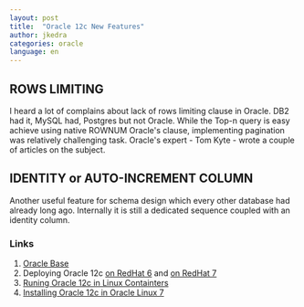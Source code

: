 ```yaml
---
layout: post
title:  "Oracle 12c New Features"
author: jkedra
categories: oracle
language: en
---
```


## ROWS LIMITING

I heard a lot of complains about lack of rows limiting clause in Oracle.
DB2 had it, MySQL had, Postgres but not Oracle. While the Top-n query is
easy achieve using native ROWNUM Oracle's clause, implementing pagination
was relatively challenging task.
Oracle's expert - Tom Kyte - wrote a couple of articles on the subject.

## IDENTITY or AUTO-INCREMENT COLUMN

Another useful feature for schema design which every other database
had already long ago.
Internally it is still a dedicated sequence coupled with an identity column.

### Links
1. [Oracle Base](oracle-base)
2. Deploying Oracle 12c [on RedHat 6](deploy12cRH6)
   and [on RedHat 7](deploy12cRH7)
3. [Runing Oracle 12c in Linux Containters][12LinuxContain]
4. [Installing Oracle 12c in Oracle Linux 7][Inst12inOraLinux7]

[oracle-base]: https://oracle-base.com/articles/12c/identity-columns-in-oracle-12cr1
[deploy12cRH6]: https://access.redhat.com/sites/default/files/attachments/deploying-oracle-12c-on-rhel6_1.2_1.pdf
[deploy12cRH7]: https://access.redhat.com/sites/default/files/attachments/deploying_oracle_rac_12c_rhel7_v1.1_0.pdf
[12LinuxContain]: http://www.toadworld.com/platforms/oracle/w/wiki/11435.oracle-database-12c-installation-inside-linux-containers
[Inst12inOraLinux7]: https://oracle-base.com/articles/12c/oracle-db-12cr1-installation-on-oracle-linux-7


